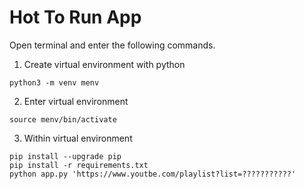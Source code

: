 # Hot To Run App
Open terminal and enter the following commands.

1. Create virtual environment with python
```
python3 -m venv menv
```

2. Enter virtual environment
```
source menv/bin/activate
```

3. Within virtual environment
```
pip install --upgrade pip
pip install -r requirements.txt
python app.py 'https://www.youtbe.com/playlist?list=???????????'
```